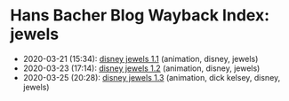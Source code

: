 # Hans Bacher Blog Wayback Index: jewels

* 2020-03-21 (15:34): [disney jewels 1.1](https://web.archive.org/web/https://one1more2time3.wordpress.com/2020/03/21/disney-jewels-1-1/) (animation, disney, jewels)
* 2020-03-23 (17:14): [disney jewels 1.2](https://web.archive.org/web/https://one1more2time3.wordpress.com/2020/03/23/disney-jewels-1-2/) (animation, disney, jewels)
* 2020-03-25 (20:28): [disney jewels 1.3](https://web.archive.org/web/https://one1more2time3.wordpress.com/2020/03/25/disney-jewels-1-3/) (animation, dick kelsey, disney, jewels)